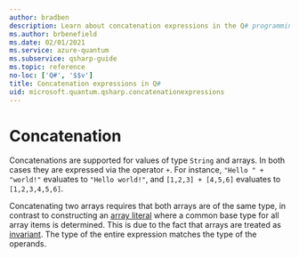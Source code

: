 ```yaml
---
author: bradben
description: Learn about concatenation expressions in the Q# programming language.
ms.author: brbenefield
ms.date: 02/01/2021
ms.service: azure-quantum
ms.subservice: qsharp-guide
ms.topic: reference
no-loc: ['Q#', '$$v']
title: Concatenation expressions in Q#
uid: microsoft.quantum.qsharp.concatenationexpressions
---
```


# Concatenation

Concatenations are supported for values of type `String` and arrays. In both cases they are expressed via the operator `+`. 
For instance, `"Hello " + "world!"` evaluates to `"Hello world!"`, and `[1,2,3] + [4,5,6]` evaluates to `[1,2,3,4,5,6]`.

Concatenating two arrays requires that both arrays are of the same type, in contrast to constructing an [array literal](xref:microsoft.quantum.qsharp.valueliterals#array-literals) where a common base type for all array items is determined. This is due to the fact that arrays are treated as [invariant](xref:microsoft.quantum.qsharp.subtypingandvariance#subtyping-and-variance). The type of the entire expression matches the type of the operands.



